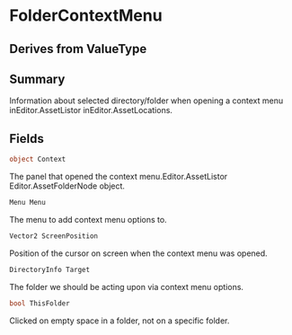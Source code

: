 # FolderContextMenu

## Derives from ValueType

## Summary

Information about selected directory/folder when opening a context menu inEditor.AssetListor inEditor.AssetLocations.
## Fields

```c#
object Context
```
The panel that opened the context menu.Editor.AssetListor Editor.AssetFolderNode object.
```c#
Menu Menu
```
The menu to add context menu options to.
```c#
Vector2 ScreenPosition
```
Position of the cursor on screen when the context menu was opened.
```c#
DirectoryInfo Target
```
The folder we should be acting upon via context menu options.
```c#
bool ThisFolder
```
Clicked on empty space in a folder, not on a specific folder.
